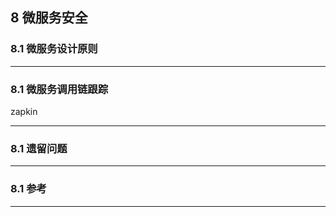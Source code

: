## 8 微服务安全
### 8.1 微服务设计原则
- - - - -
### 8.1 微服务调用链跟踪
zapkin
- - - - -
### 8.1 遗留问题
- - - - -
### 8.1 参考
- - - - -